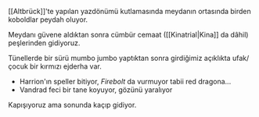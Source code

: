 [[Altbrück]]'te yapılan yazdönümü kutlamasında meydanın ortasında birden koboldlar peydah oluyor.  
  
Meydanı güvene aldıktan sonra cümbür cemaat ([[Kinatrial|Kina]] da dâhil) peşlerinden gidiyoruz.  
  
Tünellerde bir sürü mumbo jumbo yaptıktan sonra girdiğimiz açıklıkta ufak/çocuk bir kırmızı ejderha var.  
- Harrion'ın speller bitiyor, *Firebolt* da vurmuyor tabii red dragona...  
- Vandrad feci bir tane koyuyor, gözünü yaralıyor  
  
Kapışıyoruz ama sonunda kaçıp gidiyor.